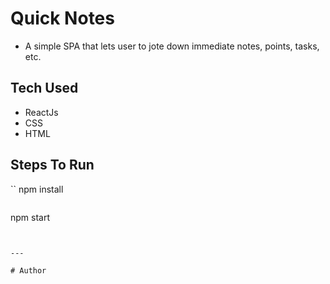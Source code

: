 # Quick Notes
* A simple SPA that lets user to jote down immediate notes, points, tasks, etc.

## Tech Used
* ReactJs
* CSS
* HTML

## Steps To Run
``
npm install
```
```
npm start
```


---

# Author
